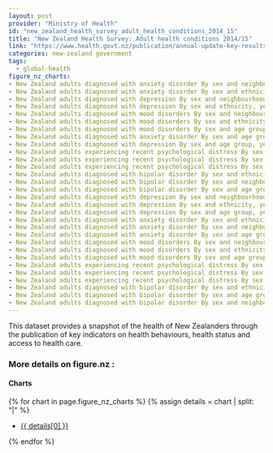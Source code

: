 ```yaml
---
layout: post
provider: "Ministry of Health"
id: "new_zealand_health_survey_adult_health_conditions_2014_15"
title: "New Zealand Health Survey: Adult health conditions 2014/15"
link: "https://www.health.govt.nz/publication/annual-update-key-results-2014-15-new-zealand-health-survey"
categories: new-zealand government
tags:
  - global-health
figure_nz_charts:
- New Zealand adults diagnosed with anxiety disorder By sex and neighbourhood deprivation, year ended June 2015, % of adults within group|https://figure.nz/chart/2HrfqSXVU6jCBDU9-7KEXVBoiAkJs2fHz
- New Zealand adults diagnosed with anxiety disorder By sex and ethnicity, year ended June 2015, % of adults within group|https://figure.nz/chart/2HrfqSXVU6jCBDU9-Kift4dpRjApcQohd
- New Zealand adults diagnosed with depression By sex and neighbourhood deprivation, year ended June 2015, % of adults within group|https://figure.nz/chart/ojfxVBkh2NaSUKCP-wuuhSJUTFc3Lkndy
- New Zealand adults diagnosed with depression By sex and ethnicity, year ended June 2015, % of adults within group|https://figure.nz/chart/ojfxVBkh2NaSUKCP-5ZL3H85O3bYFKrnv
- New Zealand adults diagnosed with mood disorders By sex and neighbourhood deprivation, year ended June 2015, % of adults within group|https://figure.nz/chart/XFMUaw3N3cP0bvqT-inUfJSa7XR1aMXM1
- New Zealand adults diagnosed with mood disorders By sex and ethnicity, year ended June 2015, % of adults within group|https://figure.nz/chart/XFMUaw3N3cP0bvqT-9uuF7UDVFXE1w6aT
- New Zealand adults diagnosed with mood disorders By sex and age group, year ended June 2015, % of adults within group|https://figure.nz/chart/XFMUaw3N3cP0bvqT-DT9yTUlMVqCt0dHU
- New Zealand adults diagnosed with anxiety disorder By sex and age group, year ended June 2015, % of adults within group|https://figure.nz/chart/2HrfqSXVU6jCBDU9-sAs9qKrEe47Ocsed
- New Zealand adults diagnosed with depression By sex and age group, year ended June 2015, % of adults within group|https://figure.nz/chart/ojfxVBkh2NaSUKCP-CMfmTHmZqHpqYXeD
- New Zealand adults experiencing recent psychological distress By sex and ethnicity, year ended June 2015, % of adults within group|https://figure.nz/chart/7wMXsesJ13yNUf8h-ymD9WwTxiTvQtM3i
- New Zealand adults experiencing recent psychological distress By sex and neighbourhood deprivation, year ended June 2015, % of adults within group|https://figure.nz/chart/7wMXsesJ13yNUf8h-Uza1yEFSnY3ZP2ns
- New Zealand adults experiencing recent psychological distress By sex and age group, year ended June 2015, % of adults within group|https://figure.nz/chart/7wMXsesJ13yNUf8h-8vJVZwMo6w5mAfJu
- New Zealand adults diagnosed with bipolar disorder By sex and ethnicity, year ended June 2015, % of adults within group|https://figure.nz/chart/Bhb4Q3XlYaUwBV8J-TeQOdfnldt9krPwS
- New Zealand adults diagnosed with bipolar disorder By sex and neighbourhood deprivation, year ended June 2015, % of adults within group|https://figure.nz/chart/Bhb4Q3XlYaUwBV8J-Mq5XXjdlpHNqNunM
- New Zealand adults diagnosed with bipolar disorder By sex and age group, year ended June 2015, % of adults within group|https://figure.nz/chart/Bhb4Q3XlYaUwBV8J-aC1QXidJrOC3Xhd0
- New Zealand adults diagnosed with depression By sex and neighbourhood deprivation, year ended June 2015, % of adults within group|https://figure.nz/chart/ojfxVBkh2NaSUKCP-wuuhSJUTFc3Lkndy
- New Zealand adults diagnosed with depression By sex and ethnicity, year ended June 2015, % of adults within group|https://figure.nz/chart/ojfxVBkh2NaSUKCP-5ZL3H85O3bYFKrnv
- New Zealand adults diagnosed with depression By sex and age group, year ended June 2015, % of adults within group|https://figure.nz/chart/ojfxVBkh2NaSUKCP-CMfmTHmZqHpqYXeD
- New Zealand adults diagnosed with anxiety disorder By sex and ethnicity, year ended June 2015, % of adults within group|https://figure.nz/chart/2HrfqSXVU6jCBDU9-Kift4dpRjApcQohd
- New Zealand adults diagnosed with anxiety disorder By sex and neighbourhood deprivation, year ended June 2015, % of adults within group|https://figure.nz/chart/2HrfqSXVU6jCBDU9-7KEXVBoiAkJs2fHz
- New Zealand adults diagnosed with anxiety disorder By sex and age group, year ended June 2015, % of adults within group|https://figure.nz/chart/2HrfqSXVU6jCBDU9-sAs9qKrEe47Ocsed
- New Zealand adults diagnosed with mood disorders By sex and neighbourhood deprivation, year ended June 2015, % of adults within group|https://figure.nz/chart/XFMUaw3N3cP0bvqT-inUfJSa7XR1aMXM1
- New Zealand adults diagnosed with mood disorders By sex and ethnicity, year ended June 2015, % of adults within group|https://figure.nz/chart/XFMUaw3N3cP0bvqT-9uuF7UDVFXE1w6aT
- New Zealand adults diagnosed with mood disorders By sex and age group, year ended June 2015, % of adults within group|https://figure.nz/chart/XFMUaw3N3cP0bvqT-DT9yTUlMVqCt0dHU
- New Zealand adults experiencing recent psychological distress By sex and neighbourhood deprivation, year ended June 2015, % of adults within group|https://figure.nz/chart/7wMXsesJ13yNUf8h-Uza1yEFSnY3ZP2ns
- New Zealand adults experiencing recent psychological distress By sex and ethnicity, year ended June 2015, % of adults within group|https://figure.nz/chart/7wMXsesJ13yNUf8h-ymD9WwTxiTvQtM3i
- New Zealand adults experiencing recent psychological distress By sex and age group, year ended June 2015, % of adults within group|https://figure.nz/chart/7wMXsesJ13yNUf8h-8vJVZwMo6w5mAfJu
- New Zealand adults diagnosed with bipolar disorder By sex and ethnicity, year ended June 2015, % of adults within group|https://figure.nz/chart/Bhb4Q3XlYaUwBV8J-TeQOdfnldt9krPwS
- New Zealand adults diagnosed with bipolar disorder By sex and age group, year ended June 2015, % of adults within group|https://figure.nz/chart/Bhb4Q3XlYaUwBV8J-aC1QXidJrOC3Xhd0
- New Zealand adults diagnosed with bipolar disorder By sex and neighbourhood deprivation, year ended June 2015, % of adults within group|https://figure.nz/chart/Bhb4Q3XlYaUwBV8J-Mq5XXjdlpHNqNunM
---
```


This dataset provides a snapshot of the health of New Zealanders through the publication of key indicators on health behaviours, health status and access to health care.

<h3>More details on figure.nz :</h3>
<h4>Charts</h4>
{% for chart in page.figure_nz_charts %} 
  {% assign details = chart | split: "|" %}
  <ul class="post-list">
      <li><a href="{{ details[1] }}">{{ details[0] }}</a></li>
  </ul>
{% endfor %}
